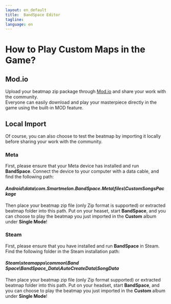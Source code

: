 ```yaml
---
layout: en_default
title:  BandSpace Editor
tagline: 
language: en
---
```


# How to Play Custom Maps in the Game?  

## **Mod.io**
Upload your beatmap zip package through [Mod.io](https://mod.io/g/bandspace) and share your work with the community.  
Everyone can easily download and play your masterpiece directly in the game using the built-in MOD feature.

## **Local Import**
Of course, you can also choose to test the beatmap by importing it locally before sharing your work with the community.

### **Meta**
First, please ensure that your Meta device has installed and run **BandSpace**. Connect the device to your computer with a data cable, and find the following path:  

#### *Android\data\com.Smartmelon.BandSpace.Meta\files\CustomSongsPackage*  

Then place your beatmap zip file (only Zip format is supported) or extracted beatmap folder into this path. Put on your heaset, start **BandSpace**, and you can choose to play the beatmap you just imported in the **Custom** album under **Single Mode**!

### **Steam**
First, please ensure that you have installed and run **BandSpace** in Steam. Find the following folder in the Steam installation path:  

#### *Steam\steamapps\common\Band Space\BandSpace_Data\AutoCreateData\SongData*  

Then place your beatmap zip file (only Zip format supported) or extracted beatmap folder into this path. Put on your headset, start **BandSpace**, and you can choose to play the beatmap you just imported in the **Custom** album under **Single Mode**!